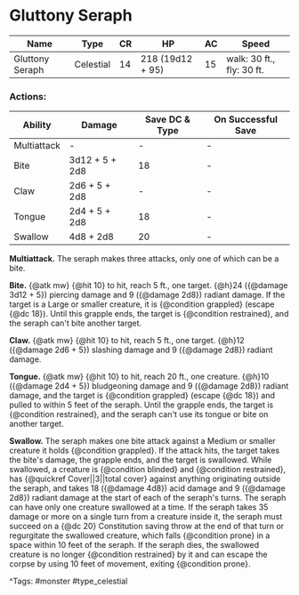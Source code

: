 # Gluttony Seraph

| Name | Type | CR | HP | AC | Speed |
|------|------|----|----|----|-------|
| Gluttony Seraph | Celestial | 14 | 218 (19d12 + 95) | 15 | walk: 30 ft., fly: 30 ft. |

### Actions:

| Ability | Damage | Save DC & Type | On Successful Save |
|---------|--------|----------------|--------------------|
| Multiattack | - | - | - |
| Bite | 3d12 + 5 + 2d8 | 18 | - |
| Claw | 2d6 + 5 + 2d8 | - | - |
| Tongue | 2d4 + 5 + 2d8 | 18 | - |
| Swallow | 4d8 + 2d8 | 20 | - |


**Multiattack.** The seraph makes three attacks, only one of which can be a bite.

**Bite.** {@atk mw} {@hit 10} to hit, reach 5 ft., one target. {@h}24 ({@damage 3d12 + 5}) piercing damage and 9 ({@damage 2d8}) radiant damage. If the target is a Large or smaller creature, it is {@condition grappled} (escape {@dc 18}). Until this grapple ends, the target is {@condition restrained}, and the seraph can't bite another target.

**Claw.** {@atk mw} {@hit 10} to hit, reach 5 ft., one target. {@h}12 ({@damage 2d6 + 5}) slashing damage and 9 ({@damage 2d8}) radiant damage.

**Tongue.** {@atk mw} {@hit 10} to hit, reach 20 ft., one creature. {@h}10 ({@damage 2d4 + 5}) bludgeoning damage and 9 ({@damage 2d8}) radiant damage, and the target is {@condition grappled} (escape {@dc 18}) and pulled to within 5 feet of the seraph. Until the grapple ends, the target is {@condition restrained}, and the seraph can't use its tongue or bite on another target.

**Swallow.** The seraph makes one bite attack against a Medium or smaller creature it holds {@condition grappled}. If the attack hits, the target takes the bite's damage, the grapple ends, and the target is swallowed. While swallowed, a creature is {@condition blinded} and {@condition restrained}, has {@quickref Cover||3||total cover} against anything originating outside the seraph, and takes 18 ({@damage 4d8}) acid damage and 9 ({@damage 2d8}) radiant damage at the start of each of the seraph's turns. The seraph can have only one creature swallowed at a time. If the seraph takes 35 damage or more on a single turn from a creature inside it, the seraph must succeed on a {@dc 20} Constitution saving throw at the end of that turn or regurgitate the swallowed creature, which falls {@condition prone} in a space within 10 feet of the seraph. If the seraph dies, the swallowed creature is no longer {@condition restrained} by it and can escape the corpse by using 10 feet of movement, exiting {@condition prone}.

^Tags: #monster #type_celestial